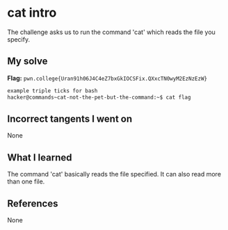 # cat intro
The challenge asks us to run the command 'cat' which reads the file you specify.

## My solve
**Flag:** `pwn.college{Uran91h06J4C4eZ7bxGkIOCSFix.QXxcTN0wyM2EzNzEzW}` 
```bash
example triple ticks for bash
hacker@commands~cat-not-the-pet-but-the-command:~$ cat flag
```
## Incorrect tangents I went on
None
## What I learned
The command 'cat' basically reads the file specified. It can also read more than one file. 
## References 
None
